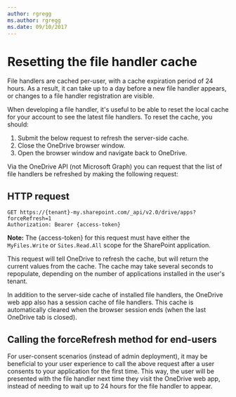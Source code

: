 ```yaml
---
author: rgregg
ms.author: rgregg
ms.date: 09/10/2017
---
```

# Resetting the file handler cache

File handlers are cached per-user, with a cache expiration period of 24 hours.
As a result, it can take up to a day before a new file handler appears, or changes to a file handler registration are visible.

When developing a file handler, it's useful to be able to reset the local cache for your account to see the latest file handlers.
To reset the cache, you should:

1. Submit the below request to refresh the server-side cache.
2. Close the OneDrive browser window.
3. Open the browser window and navigate back to OneDrive.


Via the OneDrive API (not Microsoft Graph) you can request that the list of file handlers be refreshed by making the following request:

## HTTP request

<!-- { "blockType": "ignored" } -->

```http
GET https://{tenant}-my.sharepoint.com/_api/v2.0/drive/apps?forceRefresh=1
Authorization: Bearer {access-token}
```

**Note:** The {access-token} for this request must have either the `MyFiles.Write` or `Sites.Read.All` scope for the SharePoint application.

This request will tell OneDrive to refresh the cache, but will return the current values from the cache.
The cache may take several seconds to repopulate, depending on the number of applications installed in the user's tenant.

In addition to the server-side cache of installed file handlers, the OneDrive web app also has a session cache of file handlers.
This cache is automatically cleared when the browser session ends (when the last OneDrive tab is closed).

## Calling the forceRefresh method for end-users

For user-consent scenarios (instead of admin deployment), it may be beneficial to your user experience to call the above request after a user consents to your application for the first time.
This way, the user will be presented with the file handler next time they visit the OneDrive web app, instead of needing to wait up to 24 hours for the file handler to appear.



<!-- {
  "type": "#page.annotation",
  "description": "Instructions to reset the file handler cache for development purposes.",
  "section": "documentation"
} -->